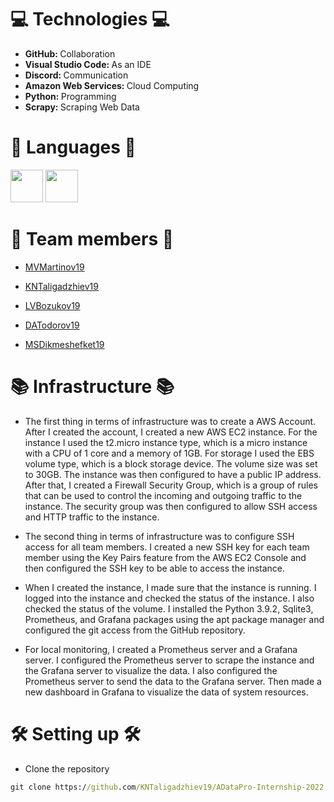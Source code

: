 # 💻 Technologies 💻	
- <b> GitHub: </b>  Collaboration
- <b> Visual Studio Code: </b>  As an IDE
- <b> Discord: </b>  Communication
- <b> Amazon Web Services: </b> Cloud Computing
- <b> Python: </b> Programming
- <b> Scrapy: </b> Scraping Web Data

# 🚀 Languages 🚀
<p align="left"> 
    <img src="https://upload.wikimedia.org/wikipedia/commons/thumb/c/c3/Python-logo-notext.svg/2048px-Python-logo-notext.svg.png" width=52px height=52px>
    <img src="https://b.thumbs.redditmedia.com/e2dMSMwIGoSHH0kHGrQk83oDxo-qy43aKJxlHKDv-ZU.png" width=52px height=52px>
</p>

# 👥 Team members 👥    
- [MVMartinov19](https://github.com/MVMartinov19)


- [KNTaligadzhiev19](https://github.com/KNTaligadzhiev19)
   
 
- [LVBozukov19](https://github.com/LVBozukov19) 
    

- [DATodorov19](https://github.com/DATodorov19) 
    
 
- [MSDikmeshefket19](https://github.com/MSDikmeshefket19)    
    

# 📚 Infrastructure 📚

- The first thing in terms of infrastructure was to create a AWS Account. After I created the account, I created a new AWS EC2 instance. For the instance I used the t2.micro instance type, which is a micro instance with a CPU of 1 core and a memory of 1GB. For storage I used the EBS volume type, which is a block storage device. The volume size was set to 30GB. The instance was then configured to have a public IP address. After that, I created a Firewall Security Group, which is a group of rules that can be used to control the incoming and outgoing traffic to the instance. The security group was then configured to allow SSH access and HTTP traffic to the instance.

- The second thing in terms of infrastructure was to configure SSH access for all team members. I created a new SSH key for each team member using the Key Pairs feature from the AWS EC2 Console and then configured the SSH key to be able to access the instance.

- When I created the instance, I made sure that the instance is running. I logged into the instance and checked the status of the instance. I also checked the status of the volume. I installed the Python 3.9.2, Sqlite3, Prometheus, and Grafana packages using the apt package manager and configured the git access from the GitHub repository. 

- For local monitoring, I created a Prometheus server and a Grafana server. I configured the Prometheus server to scrape the instance and the Grafana server to visualize the data. I also configured the Prometheus server to send the data to the Grafana server. Then made a new dashboard in Grafana to visualize the data of system resources.

# 🛠 Setting up 🛠
- Clone the repository
 ```cmd
 git clone https://github.com/KNTaligadzhiev19/ADataPro-Internship-2022.git
 ```